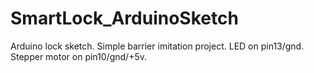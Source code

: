 # SmartLock_ArduinoSketch
Arduino lock sketch.
Simple barrier imitation project.
LED on pin13/gnd.
Stepper motor on pin10/gnd/+5v.
